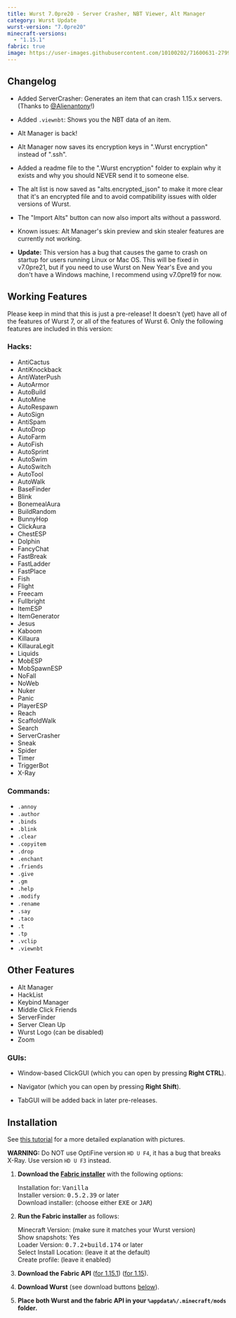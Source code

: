 ```yaml
---
title: Wurst 7.0pre20 - Server Crasher, NBT Viewer, Alt Manager
category: Wurst Update
wurst-version: "7.0pre20"
minecraft-versions:
  - "1.15.1"
fabric: true
image: https://user-images.githubusercontent.com/10100202/71600631-2799f280-2b50-11ea-97ab-1c39bfe31344.jpg
---
```

## Changelog

- Added ServerCrasher: Generates an item that can crash 1.15.x servers. (Thanks to <a href="https://twitter.com/Alienantony" target="_blank" rel="nofollow">@Alienantony</a>!)

- Added `.viewnbt`: Shows you the NBT data of an item.

- Alt Manager is back!

- Alt Manager now saves its encryption keys in ".Wurst encryption" instead of ".ssh".

- Added a readme file to the ".Wurst encryption" folder to explain why it exists and why you should NEVER send it to someone else.

- The alt list is now saved as "alts.encrypted_json" to make it more clear that it's an encrypted file and to avoid compatibility issues with older versions of Wurst.

- The "Import Alts" button can now also import alts without a password.

- Known issues: Alt Manager's skin preview and skin stealer features are currently not working.

- **Update:** This version has a bug that causes the game to crash on startup for users running Linux or Mac OS. This will be fixed in v7.0pre21, but if you need to use Wurst on New Year's Eve and you don't have a Windows machine, I recommend using v7.0pre19 for now.

## Working Features

Please keep in mind that this is just a pre-release! It doesn't (yet) have all of the features of Wurst 7, or all of the features of Wurst 6. Only the following features are included in this version:

### Hacks:

- AntiCactus
- AntiKnockback
- AntiWaterPush
- AutoArmor
- AutoBuild
- AutoMine
- AutoRespawn
- AutoSign
- AntiSpam
- AutoDrop
- AutoFarm
- AutoFish
- AutoSprint
- AutoSwim
- AutoSwitch
- AutoTool
- AutoWalk
- BaseFinder
- Blink
- BonemealAura
- BuildRandom
- BunnyHop
- ClickAura
- ChestESP
- Dolphin
- FancyChat
- FastBreak
- FastLadder
- FastPlace
- Fish
- Flight
- Freecam
- Fullbright
- ItemESP
- ItemGenerator
- Jesus
- Kaboom
- Killaura
- KillauraLegit
- Liquids
- MobESP
- MobSpawnESP
- NoFall
- NoWeb
- Nuker
- Panic
- PlayerESP
- Reach
- ScaffoldWalk
- Search
- ServerCrasher
- Sneak
- Spider
- Timer
- TriggerBot
- X-Ray

### Commands:

- `.annoy`
- `.author`
- `.binds`
- `.blink`
- `.clear`
- `.copyitem`
- `.drop`
- `.enchant`
- `.friends`
- `.give`
- `.gm`
- `.help`
- `.modify`
- `.rename`
- `.say`
- `.taco`
- `.t`
- `.tp`
- `.vclip`
- `.viewnbt`

## Other Features

- Alt Manager
- HackList
- Keybind Manager
- Middle Click Friends
- ServerFinder
- Server Clean Up
- Wurst Logo (can be disabled)
- Zoom

### GUIs:

- Window-based ClickGUI (which you can open by pressing **Right CTRL**).

- Navigator (which you can open by pressing **Right Shift**).

- TabGUI will be added back in later pre-releases.

## Installation

See [this tutorial](/tutorials/wurst-7-optifine/) for a more detailed explanation with pictures.

**WARNING:** Do NOT use OptiFine version `HD U F4`, it has a bug that breaks X-Ray. Use version `HD U F3` instead.

1. **Download the <a href="https://fabricmc.net/use/" target="_blank" rel="nofollow">Fabric installer</a>** with the following options:

   Installation for: <kbd>Vanilla</kbd>  
   Installer version: <kbd>0.5.2.39</kbd> or later  
   Download installer: (choose either <kbd>EXE</kbd> or <kbd>JAR</kbd>)

1. **Run the Fabric installer** as follows:

   Minecraft Version: (make sure it matches your Wurst version)  
   Show snapshots: Yes  
   Loader Version: <kbd>0.7.2+build.174</kbd> or later  
   Select Install Location: (leave it at the default)  
   Create profile: (leave it enabled)

1. **Download the Fabric API**
(<a href="https://www.curseforge.com/minecraft/mc-mods/fabric-api/files/2844436" target="_blank" rel="nofollow">for 1.15.1</a>)
(<a href="https://www.curseforge.com/minecraft/mc-mods/fabric-api/files/2841110" target="_blank" rel="nofollow">for 1.15</a>).

1. **Download Wurst** (see download buttons [below](#downloads)).

1. **Place both Wurst and the fabric API in your `%appdata%/.minecraft/mods` folder.**
